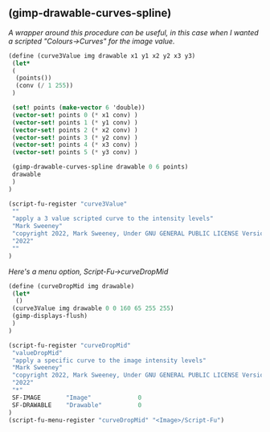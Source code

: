 ## (gimp-drawable-curves-spline)

*A wrapper around this procedure can be useful, in this case
when I wanted a scripted "Colours->Curves" for the image value.*

```scheme
(define (curve3Value img drawable x1 y1 x2 y2 x3 y3)
 (let*
 (
  (points())
  (conv (/ 1 255))
 )

 (set! points (make-vector 6 'double))
 (vector-set! points 0 (* x1 conv) )
 (vector-set! points 1 (* y1 conv) )
 (vector-set! points 2 (* x2 conv) )
 (vector-set! points 3 (* y2 conv) )
 (vector-set! points 4 (* x3 conv) )
 (vector-set! points 5 (* y3 conv) )

 (gimp-drawable-curves-spline drawable 0 6 points)
 drawable
 )
)

(script-fu-register "curve3Value"
 ""
 "apply a 3 value scripted curve to the intensity levels"
 "Mark Sweeney"
 "copyright 2022, Mark Sweeney, Under GNU GENERAL PUBLIC LICENSE Version 3"
 "2022"
 ""
)

```

*Here's a menu option, Script-Fu->curveDropMid*   


```scheme
(define (curveDropMid img drawable)
 (let*
  ()
 (curve3Value img drawable 0 0 160 65 255 255)
 (gimp-displays-flush)
 )
)

(script-fu-register "curveDropMid"
 "valueDropMid"
 "apply a specific curve to the image intensity levels"
 "Mark Sweeney"
 "copyright 2022, Mark Sweeney, Under GNU GENERAL PUBLIC LICENSE Version 3"
 "2022"
 "*"
 SF-IMAGE       "Image"             0
 SF-DRAWABLE    "Drawable"          0
)
(script-fu-menu-register "curveDropMid" "<Image>/Script-Fu")

```
